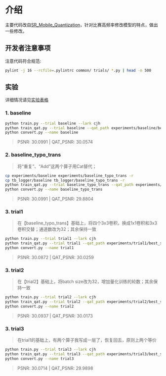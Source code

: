 # 介绍

主要代码改自[SR_Mobile_Quantization](https://github.com/NJU-Jet/SR_Mobile_Quantization)，针对比赛高频率修改模型的特点，做出一些修改。

## 开发者注意事项

注意代码符合规范:

```bash
pylint -j 16 --rcfile=.pylintrc common/ trials/ *.py | head -n 500
```
## 实验
详细情况请见[实验表格](https://yzf-ecnu-sr.feishu.cn/sheets/shtcnv1M7ioCK0teeEOwto4Wxkc)
### 1. baseline

```bash
python train.py --trial baseline --lark cjh
python train_qat.py --trial baseline --qat_path experiments/baseline/best_status --lark cjh
python convert.py --name baseline
```
> PSNR: 30.0991 | QAT_PSNR: 30.0574

### 2. baseline_typo_trans
> 将“重复”、“Add”这两个算子用Cat替代；
```bash
cp experiments/baseline experiments/baseline_typo_trans -r
cp tb_logger/baseline tb_logger/baseline_typo_trans -r
python train_qat.py --trial baseline_typo_trans --qat_path experiments/baseline_typo_trans/best_status --lark cjh
python convert.py --name baseline_typo_trans
```
> PSNR: 30.0991 | QAT_PSNR: 29.8804

### 3. trial1

> 在【baseline_typo_trans】基础上，将四个3x3卷积，换成1x1卷积和3x3卷积交替；通道数改为32；其余保持一致

```bash
python train.py --trial trial1 --lark cjh
python train_qat.py --trial trial1 --qat_path experiments/trial1/best_status --lark cjh
python convert.py --name trial1
```
> PSNR: 30.0872 | QAT_PSNR: 30.0259

### 3. trial2

> 在【trial2】基础上，将batch size改为32，增加量化训练的轮数；其余保持一致

```bash
python train.py --trial trial2 --lark cjh
python train_qat.py --trial trial2 --qat_path experiments/trial2/best_status --lark cjh
python convert.py --name trial2
```
> PSNR: 30.0937 | QAT_PSNR: 30.0173

### 3. trial3

> 在trial1的基础上，有两个算子我写成一层了，恢复回去，原则上两个等价

```bash
python train.py --trial trial3 --lark cjh
python train_qat.py --trial trial3 --qat_path experiments/trial3/best_status --lark cjh
python convert.py --name trial3
```
> PSNR: 30.0714 | QAT_PSNR: 29.9898
